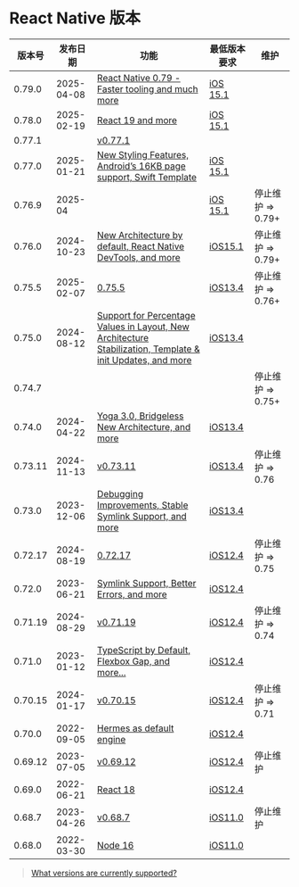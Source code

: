 #  React Native 版本

| 版本号  | 发布日期   | 功能                                                         | 最低版本要求                                                 | 维护              |
| ------- | ---------- | ------------------------------------------------------------ | ------------------------------------------------------------ | ----------------- |
| 0.79.0  | 2025-04-08 | [React Native 0.79 - Faster tooling and much more](https://reactnative.dev/blog/2025/04/08/react-native-0.79) | [iOS 15.1](https://github.com/facebook/react-native/blob/v0.79.0/packages/react-native/scripts/cocoapods/helpers.rb) |                   |
| 0.78.0  | 2025-02-19 | [React 19 and more](https://reactnative.dev/blog/2025/02/19/react-native-0.78) | [iOS 15.1](https://github.com/facebook/react-native/blob/v0.78.0/packages/react-native/scripts/cocoapods/helpers.rb) |                   |
| 0.77.1  |            | [v0.77.1](https://github.com/facebook/react-native/releases/tag/v0.77.1) |                                                              |                   |
| 0.77.0  | 2025-01-21 | [New Styling Features, Android’s 16KB page support, Swift Template](https://reactnative.dev/blog/2025/01/21/version-0.77) | [iOS 15.1](https://github.com/facebook/react-native/blob/v0.77.0/packages/react-native/scripts/cocoapods/helpers.rb) |                   |
| 0.76.9  | 2025-04    |                                                              | [iOS 15.1](https://github.com/facebook/react-native/blob/v0.76.7/packages/react-native/scripts/cocoapods/helpers.rb) | 停止维护 => 0.79+ |
| 0.76.0  | 2024-10-23 | [New Architecture by default, React Native DevTools, and more](https://reactnative.dev/blog/2024/10/23/release-0.76-new-architecture) | [iOS15.1](https://github.com/facebook/react-native/blob/v0.76.0/packages/react-native/scripts/cocoapods/helpers.rb) | 停止维护 => 0.79+ |
| 0.75.5  | 2025-02-07 | [0.75.5](https://github.com/facebook/react-native/releases/tag/v0.75.5) | [iOS13.4](https://github.com/facebook/react-native/blob/v0.75.0/packages/react-native/scripts/cocoapods/helpers.rb) | 停止维护 => 0.76+ |
| 0.75.0  | 2024-08-12 | [Support for Percentage Values in Layout, New Architecture Stabilization, Template & init Updates, and more](https://reactnative.dev/blog/2024/08/12/release-0.75) | [iOS13.4](https://github.com/facebook/react-native/blob/v0.75.0/packages/react-native/scripts/cocoapods/helpers.rb) |                   |
| 0.74.7  |            | [](https://github.com/facebook/react-native/releases/tag/v0.74.7) |                                                              | 停止维护 => 0.75+ |
| 0.74.0  | 2024-04-22 | [Yoga 3.0, Bridgeless New Architecture, and more](https://reactnative.dev/blog/2024/04/22/release-0.74) | [iOS13.4](https://github.com/facebook/react-native/blob/v0.74.0/packages/react-native/scripts/cocoapods/helpers.rb) |                   |
| 0.73.11 | 2024-11-13 | [v0.73.11](https://github.com/facebook/react-native/releases/tag/v0.73.11) | [iOS13.4](https://github.com/facebook/react-native/blob/v0.73.11/packages/react-native/scripts/cocoapods/helpers.rb) | 停止维护 => 0.76  |
| 0.73.0  | 2023-12-06 | [Debugging Improvements, Stable Symlink Support, and more](https://reactnative.dev/blog/2023/12/06/0.73-debugging-improvements-stable-symlinks) | [iOS13.4](https://github.com/facebook/react-native/blob/v0.73.0/packages/react-native/scripts/cocoapods/helpers.rb) |                   |
| 0.72.17 | 2024-08-19 | [0.72.17](https://github.com/facebook/react-native/releases/tag/v0.72.17) | [iOS12.4](https://github.com/facebook/react-native/blob/v0.72.17/packages/react-native/React.podspec) | 停止维护 => 0.75  |
| 0.72.0  | 2023-06-21 | [Symlink Support, Better Errors, and more](https://reactnative.dev/blog/2023/06/21/0.72-metro-package-exports-symlinks) | [iOS12.4](https://github.com/facebook/react-native/blob/v0.72.0/packages/react-native/React.podspec) |                   |
| 0.71.19 | 2024-08-29 | [v0.71.19](https://github.com/facebook/react-native/releases/tag/v0.71.19) | [iOS12.4](https://github.com/facebook/react-native/blob/v0.71.19/React.podspec) | 停止维护 => 0.74  |
| 0.71.0  | 2023-01-12 | [TypeScript by Default, Flexbox Gap, and more...](https://reactnative.dev/blog/2023/01/12/version-071) | [iOS12.4](https://github.com/facebook/react-native/blob/v0.71.0/React.podspec) |                   |
| 0.70.15 | 2024-01-17 | [v0.70.15](https://github.com/facebook/react-native/releases/tag/v0.70.15) | [iOS12.4](https://github.com/facebook/react-native/blob/v0.70.15/React.podspec) | 停止维护 => 0.71  |
| 0.70.0  | 2022-09-05 | [Hermes as default engine](https://reactnative.dev/blog/2022/09/05/version-070) | [iOS12.4](https://github.com/facebook/react-native/blob/v0.70.0/React.podspec) |                   |
| 0.69.12 | 2023-07-05 | [v0.69.12](https://github.com/facebook/react-native/releases/tag/v0.69.12) | [iOS12.4](https://github.com/facebook/react-native/blob/v0.69.12/React.podspec) | 停止维护          |
| 0.69.0  | 2022-06-21 | [React 18](https://reactnative.dev/blog/2022/06/21/version-069) | [iOS12.4](https://github.com/facebook/react-native/blob/v0.69.0/React.podspec) |                   |
| 0.68.7  | 2023-04-26 | [v0.68.7](https://github.com/facebook/react-native/releases/tag/v0.68.7) | [iOS11.0](https://github.com/facebook/react-native/blob/v0.68.7/React.podspec) | 停止维护          |
| 0.68.0  | 2022-03-30 | [Node 16](https://reactnative.dev/blog/2022/03/30/version-068) | [iOS11.0](https://github.com/facebook/react-native/blob/v0.68.0/React.podspec) |                   |



> [What versions are currently supported?](https://github.com/reactwg/react-native-releases/blob/main/docs/support.md#what-versions-are-currently-supported)



